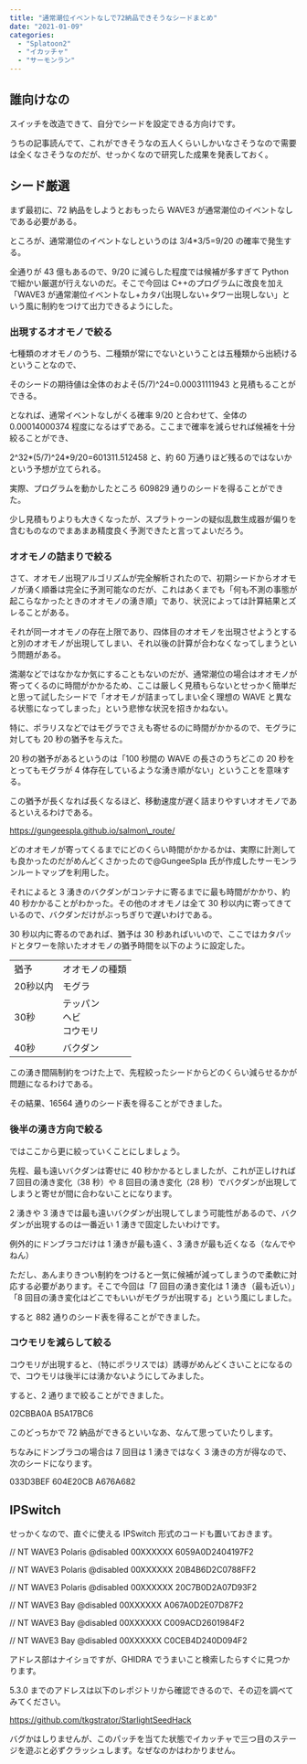 ```yaml
---
title: "通常潮位イベントなしで72納品できそうなシードまとめ"
date: "2021-01-09"
categories:
  - "Splatoon2"
  - "イカッチャ"
  - "サーモンラン"
---
```


## 誰向けなの

スイッチを改造できて、自分でシードを設定できる方向けです。

うちの記事読んでて、これができそうなの五人くらいしかいなさそうなので需要は全くなさそうなのだが、せっかくなので研究した成果を発表しておく。

## シード厳選

まず最初に、72 納品をしようとおもったら WAVE3 が通常潮位のイベントなしである必要がある。

ところが、通常潮位のイベントなしというのは 3/4\*3/5=9/20 の確率で発生する。

全通りが 43 億もあるので、9/20 に減らした程度では候補が多すぎて Python で細かい厳選が行えないのだ。そこで今回は C++のプログラムに改良を加え「WAVE3 が通常潮位イベントなし+カタパ出現しない+タワー出現しない」という風に制約をつけて出力できるようにした。

### 出現するオオモノで絞る

七種類のオオモノのうち、二種類が常にでないということは五種類から出続けるということなので、

そのシードの期待値は全体のおよそ(5/7)^24=0.00031111943 と見積もることができる。

となれば、通常イベントなしがくる確率 9/20 と合わせて、全体の 0.00014000374 程度になるはずである。ここまで確率を減らせれば候補を十分絞ることができ、

2^32\*(5/7)^24\*9/20=601311.512458 と、約 60 万通りほど残るのではないかという予想が立てられる。

実際、プログラムを動かしたところ 609829 通りのシードを得ることができた。

少し見積もりよりも大きくなったが、スプラトゥーンの疑似乱数生成器が偏りを含むものなのでまあまあ精度良く予測できたと言ってよいだろう。

### オオモノの詰まりで絞る

さて、オオモノ出現アルゴリズムが完全解析されたので、初期シードからオオモノが湧く順番は完全に予測可能なのだが、これはあくまでも「何も不測の事態が起こらなかったときのオオモノの湧き順」であり、状況によっては計算結果とズレることがある。

それが同一オオモノの存在上限であり、四体目のオオモノを出現させようとすると別のオオモノが出現してしまい、それ以後の計算が合わなくなってしまうという問題がある。

満潮などではなかなか気にすることもないのだが、通常潮位の場合はオオモノが寄ってくるのに時間がかかるため、ここは厳しく見積もらないとせっかく簡単だと思って試したシードで「オオモノが詰まってしまい全く理想の WAVE と異なる状態になってしまった」という悲惨な状況を招きかねない。

特に、ポラリスなどではモグラでさえも寄せるのに時間がかかるので、モグラに対しても 20 秒の猶予を与えた。

20 秒の猶予があるというのは「100 秒間の WAVE の長さのうちどこの 20 秒をとってもモグラが 4 体存在しているような湧き順がない」ということを意味する。

この猶予が長くなれば長くなるほど、移動速度が遅く詰まりやすいオオモノであるといえるわけである。

https://gungeespla.github.io/salmon\_route/

どのオオモノが寄ってくるまでにどのくらい時間がかかるかは、実際に計測しても良かったのだがめんどくさかったので@GungeeSpla 氏が作成したサーモンランルートマップを利用した。

それによると 3 湧きのバクダンがコンテナに寄るまでに最も時間がかかり、約 40 秒かかることがわかった。その他のオオモノは全て 30 秒以内に寄ってきているので、バクダンだけがぶっちぎりで遅いわけである。

30 秒以内に寄るのであれば、猶予は 30 秒あればいいので、ここではカタパッドとタワーを除いたオオモノの猶予時間を以下のように設定した。

<table><tbody><tr><td class="has-text-align-center" data-align="center">猶予</td><td class="has-text-align-center" data-align="center">オオモノの種類</td></tr><tr><td class="has-text-align-center" data-align="center">20秒以内</td><td class="has-text-align-center" data-align="center">モグラ</td></tr><tr><td class="has-text-align-center" data-align="center">30秒</td><td class="has-text-align-center" data-align="center">テッパン<br>ヘビ<br>コウモリ</td></tr><tr><td class="has-text-align-center" data-align="center">40秒</td><td class="has-text-align-center" data-align="center">バクダン</td></tr></tbody></table>

この湧き間隔制約をつけた上で、先程絞ったシードからどのくらい減らせるかが問題になるわけである。

その結果、16564 通りのシード表を得ることができました。

### 後半の湧き方向で絞る

ではここから更に絞っていくことにしましょう。

先程、最も遠いバクダンは寄せに 40 秒かかるとしましたが、これが正しければ 7 回目の湧き変化（38 秒）や 8 回目の湧き変化（28 秒）でバクダンが出現してしまうと寄せが間に合わないことになります。

2 湧きや 3 湧きでは最も遠いバクダンが出現してしまう可能性があるので、バクダンが出現するのは一番近い 1 湧きで固定したいわけです。

例外的にドンブラコだけは 1 湧きが最も遠く、3 湧きが最も近くなる（なんでやねん）

ただし、あんまりきつい制約をつけると一気に候補が減ってしまうので柔軟に対応する必要があります。そこで今回は「7 回目の湧き変化は 1 湧き（最も近い）」「8 回目の湧き変化はどこでもいいがモグラが出現する」という風にしました。

すると 882 通りのシード表を得ることができました。

### コウモリを減らして絞る

コウモリが出現すると、（特にポラリスでは）誘導がめんどくさいことになるので、コウモリは後半には湧かないようにしてみました。

すると、2 通りまで絞ることができました。

02CBBA0A
B5A17BC6

このどっちかで 72 納品ができるといいなあ、なんて思っていたりします。

ちなみにドンブラコの場合は 7 回目は 1 湧きではなく 3 湧きの方が得なので、次のシードになります。

033D3BEF
604E20CB
A676A682

## IPSwitch

せっかくなので、直ぐに使える IPSwitch 形式のコードも置いておきます。

// NT WAVE3 Polaris
@disabled
00XXXXXX 6059A0D2404197F2

// NT WAVE3 Polaris
@disabled
00XXXXXX 20B4B6D2C0788FF2

// NT WAVE3 Polaris
@disabled
00XXXXXX 20C7B0D2A07D93F2

// NT WAVE3 Bay
@disabled
00XXXXXX A067A0D2E07D87F2

// NT WAVE3 Bay
@disabled
00XXXXXX C009ACD2601984F2

// NT WAVE3 Bay
@disabled
00XXXXXX C0CEB4D240D094F2

アドレス部はナイショですが、GHIDRA でうまいこと検索したらすぐに見つかります。

5.3.0 までのアドレスは以下のレポジトリから確認できるので、その辺を調べてみてください。

https://github.com/tkgstrator/StarlightSeedHack

バグかはしりませんが、このパッチを当てた状態でイカッチャで三つ目のステージを遊ぶと必ずクラッシュします。なぜなのかはわかりません。
